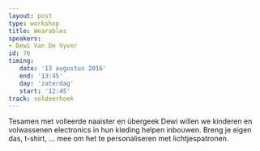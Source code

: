 ```yaml
---
layout: post
type: workshop
title: Wearables
speakers:
- Dewi Van De Vyver
id: 76
timing: 
   date: '13 augustus 2016'
   end: '13:45'
   day: 'zaterdag'
   start: '12:45'
track: soldeerhoek
---
```

Tesamen met volleerde naaister en übergeek Dewi willen we kinderen en volwassenen electronics in hun kleding helpen inbouwen. Breng je eigen das, t-shirt, ... mee om het te personaliseren met lichtjespatronen.